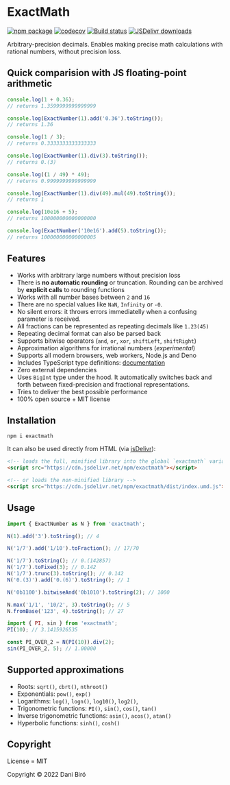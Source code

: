 # ExactMath

[![npm package](https://img.shields.io/npm/v/exactmath.svg)](http://npmjs.org/package/exactmath)
[![codecov](https://codecov.io/gh/Daninet/exactmath/branch/master/graph/badge.svg)](https://codecov.io/gh/Daninet/exactmath)
[![Build status](https://github.com/Daninet/exactmath/workflows/Build/badge.svg?branch=master)](https://github.com/Daninet/exactmath/actions)
[![JSDelivr downloads](https://data.jsdelivr.com/v1/package/npm/exactmath/badge)](https://www.jsdelivr.com/package/npm/exactmath)

Arbitrary-precision decimals. Enables making precise math calculations with rational numbers, without precision loss.

## Quick comparision with JS floating-point arithmetic

```js
console.log(1 + 0.36);
// returns 1.3599999999999999

console.log(ExactNumber(1).add('0.36').toString());
// returns 1.36

console.log(1 / 3);
// returns 0.3333333333333333

console.log(ExactNumber(1).div(3).toString());
// returns 0.(3)

console.log((1 / 49) * 49);
// returns 0.9999999999999999

console.log(ExactNumber(1).div(49).mul(49).toString());
// returns 1

console.log(10e16 + 5);
// returns 100000000000000000

console.log(ExactNumber('10e16').add(5).toString());
// returns 100000000000000005
```

## Features

- Works with arbitrary large numbers without precision loss
- There is **no automatic rounding** or truncation. Rounding can be archived by **explicit calls** to rounding functions
- Works with all number bases between `2` and `16`
- There are no special values like `NaN`, `Infinity` or `-0`.
- No silent errors: it throws errors immediatelly when a confusing parameter is received.
- All fractions can be represented as repeating decimals like `1.23(45)`
- Repeating decimal format can also be parsed back
- Supports bitwise operators (`and`, `or`, `xor`, `shiftLeft`, `shiftRight`)
- Approximation algorithms for irrational numbers (_experimental_)
- Supports all modern browsers, web workers, Node.js and Deno
- Includes TypeScript type definitions: [documentation](https://daninet.github.io/exactmath)
- Zero external dependencies
- Uses `BigInt` type under the hood. It automatically switches back and forth between fixed-precision and fractional representations.
- Tries to deliver the best possible performance
- 100% open source + MIT license

## Installation

```
npm i exactmath
```

It can also be used directly from HTML (via [jsDelivr](https://www.jsdelivr.com/package/npm/exactmath)):

```html
<!-- loads the full, minified library into the global `exactmath` variable -->
<script src="https://cdn.jsdelivr.net/npm/exactmath"></script>

<!-- or loads the non-minified library -->
<script src="https://cdn.jsdelivr.net/npm/exactmath/dist/index.umd.js"></script>
```

## Usage

```js
import { ExactNumber as N } from 'exactmath';

N(1).add('3').toString(); // 4

N('1/7').add('1/10').toFraction(); // 17/70

N('1/7').toString(); // 0.(142857)
N('1/7').toFixed(3); // 0.142
N('1/7').trunc(3).toString(); // 0.142
N('0.(3)').add('0.(6)').toString(); // 1

N('0b1100').bitwiseAnd('0b1010').toString(2); // 1000

N.max('1/1', '10/2', 3).toString(); // 5
N.fromBase('123', 4).toString(); // 27

import { PI, sin } from 'exactmath';
PI(10); // 3.1415926535

const PI_OVER_2 = N(PI(10)).div(2);
sin(PI_OVER_2, 5); // 1.00000
```

## Supported approximations

- Roots: `sqrt()`, `cbrt()`, `nthroot()`
- Exponentials: `pow()`, `exp()`
- Logarithms: `log()`, `logn()`, `log10()`, `log2()`,
- Trigonometric functions: `PI()`, `sin()`, `cos()`, `tan()`
- Inverse trigonometric functions: `asin()`, `acos()`, `atan()`
- Hyperbolic functions: `sinh()`, `cosh()`

## Copyright

License = MIT

Copyright © 2022 Dani Biró
